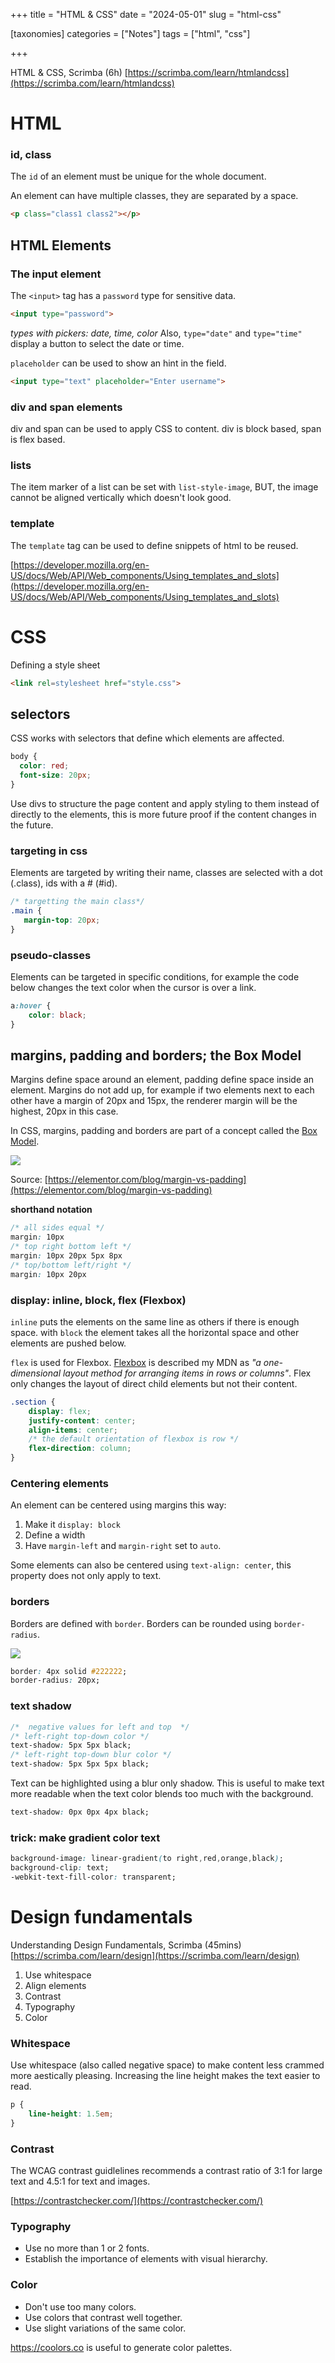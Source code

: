 +++
title = "HTML & CSS"
date = "2024-05-01"
slug = "html-css"

[taxonomies]
categories = ["Notes"]
tags = ["html", "css"]

+++

HTML & CSS, Scrimba (6h)
[https://scrimba.com/learn/htmlandcss](https://scrimba.com/learn/htmlandcss)

# HTML

### id, class

The `id` of an element must be unique for the whole document.

An element can have multiple classes, they are separated by a space.

```html
<p class="class1 class2"></p>
```

## HTML Elements

### The input element

The `<input>` tag has a `password` type for sensitive data.

```html
<input type="password">
```
*types with pickers: date, time, color*
Also, `type="date"` and `type="time"` display a button to select the date or time.

`placeholder` can be used to show an hint in the field.

```html
<input type="text" placeholder="Enter username">
```

### div and span elements

div and span can be used to apply CSS to content. div is block based, span is flex based.

### lists

The item marker of a list can be set with `list-style-image`, BUT, 
the image cannot be aligned vertically which doesn't look good.

### template

The `template` tag can be used to define snippets of html to be reused.

[https://developer.mozilla.org/en-US/docs/Web/API/Web_components/Using_templates_and_slots](https://developer.mozilla.org/en-US/docs/Web/API/Web_components/Using_templates_and_slots)

# CSS

Defining a style sheet

```html
<link rel=stylesheet href="style.css">
```

## selectors

CSS works with selectors that define which elements are affected.

```css
body {
  color: red;
  font-size: 20px;
}
```

Use divs to structure the page content and apply styling to them instead of directly to the elements, this is more future proof if the content changes in the future.

### targeting in css

Elements are targeted by writing their name, classes are selected with a dot (.class), ids with a # (#id).

```css
/* targetting the main class*/
.main {
   margin-top: 20px;
}
```

### pseudo-classes

Elements can be targeted in specific conditions, for example the
code below changes the text color when the cursor is over a link.

```css
a:hover {
    color: black;
}
```

## margins, padding and borders; the Box Model

Margins define space around an element, padding define space inside an element. Margins do not add up,
for example if two elements next to each other have a margin of 20px and 15px, the renderer margin will
be the highest, 20px in this case.

In CSS, margins, padding and borders are part of a concept called the [Box Model](https://developer.mozilla.org/en-US/docs/Learn/CSS/Building_blocks/The_box_model).

![](/assets/notes/html_css/spacing.png)

Source: [https://elementor.com/blog/margin-vs-padding](https://elementor.com/blog/margin-vs-padding)

**shorthand notation**

```css
/* all sides equal */
margin: 10px
/* top right bottom left */
margin: 10px 20px 5px 8px
/* top/bottom left/right */
margin: 10px 20px
```

### display: inline, block, flex (Flexbox)

`inline` puts the elements on the same line as others if there is enough space. with `block` the element takes all the horizontal space and other elements are pushed below.

`flex` is used for Flexbox. [Flexbox](https://developer.mozilla.org/en-US/docs/Learn/CSS/CSS_layout/Flexbox) is described my MDN as *"a one-dimensional layout method for arranging items in rows or columns"*. Flex only changes the layout of direct child elements but not their content.

```css
.section {
    display: flex;
    justify-content: center;
    align-items: center;
    /* the default orientation of flexbox is row */
    flex-direction: column;
}
```

### Centering elements

An element can be centered using margins this way:

1. Make it `display: block`
2. Define a width
3. Have `margin-left` and `margin-right` set to `auto`.

Some elements can also be centered using `text-align: center`, this property does not only apply to text.

### borders

Borders are defined with `border`. Borders can be rounded using `border-radius`. 

![](/assets/notes/html_css/rounded-border.png)

```css
border: 4px solid #222222;
border-radius: 20px;
```

### text shadow

```css
/*  negative values for left and top  */
/* left-right top-down color */
text-shadow: 5px 5px black;
/* left-right top-down blur color */
text-shadow: 5px 5px 5px black;
```

Text can be highlighted using a blur only shadow. This is useful to
make text more readable when the text color blends too much with the
background.

```css
text-shadow: 0px 0px 4px black;
```

### trick: make gradient color text

```css
background-image: linear-gradient(to right,red,orange,black);
background-clip: text;
-webkit-text-fill-color: transparent;
```

# Design fundamentals

Understanding Design Fundamentals, Scrimba (45mins) [https://scrimba.com/learn/design](https://scrimba.com/learn/design)

1. Use whitespace
2. Align elements
3. Contrast
4. Typography
5. Color

### Whitespace

Use whitespace (also called negative space) to make content less crammed more aestically pleasing. Increasing the line height makes the text easier to read.

```css
p {
    line-height: 1.5em;
}
```

### Contrast

The WCAG contrast guidlelines recommends a contrast ratio of 3:1 for large text and 4.5:1 for text and images.

[https://contrastchecker.com/](https://contrastchecker.com/)


### Typography

- Use no more than 1 or 2 fonts.
- Establish the importance of elements with visual hierarchy.

### Color

- Don't use too many colors.
- Use colors that contrast well together.
- Use slight variations of the same color.


https://coolors.co is useful to generate color palettes.


